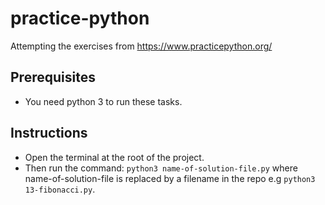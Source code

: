 # practice-python

Attempting the exercises from https://www.practicepython.org/

## Prerequisites

- You need python 3 to run these tasks.

## Instructions

- Open the terminal at the root of the project.
- Then run the command: `python3 name-of-solution-file.py` where name-of-solution-file is replaced by a filename in the repo e.g `python3 13-fibonacci.py`.
